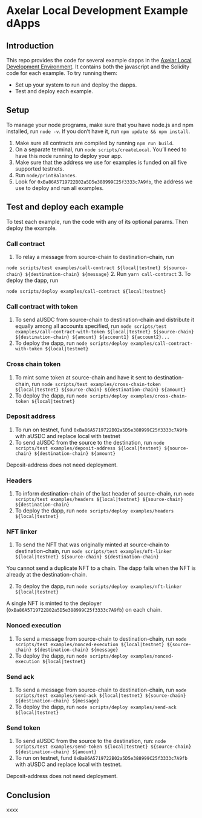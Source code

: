 # Axelar Local Development Example dApps

## Introduction

This repo provides the code for several example dapps in the [Axelar Local Development Environment](https://github.com/axelarnetwork/axelar-local-dev). It contains both the javascript and the Solidity code for each example. To try running them:

- Set up your system to run and deploy the dapps.
- Test and deploy each example.

## Setup

To manage your node programs, make sure that you have node.js and npm installed, run `node -v`. If you don’t have it, run
`npm update && npm install`.

1. Make sure all contracts are compiled by running `npm run build`.
2. On a separate terminal, run `node scripts/createLocal`. You’ll need to have this node running to deploy your app.
3. Make sure that the address we use for examples is funded on all five supported testnets. 
4. Run `node/printBalances`.
5. Look for `0xBa86A5719722B02a5D5e388999C25f3333c7A9fb`, the address we use to deploy and run all examples.

## Test and deploy each example

To test each example, run the code with any of its optional params. Then deploy the example.

### Call contract

1. To relay a message from source-chain to destination-chain, run

`node scripts/test examples/call-contract ${local|testnet} ${source-chain} ${destination-chain} ${message}`
2. Run `yarn call-contract`
3. To deploy the dapp, run

`node scripts/deploy examples/call-contract ${local|testnet}`

### Call contract with token

1. To send aUSDC from source-chain to destination-chain and distribute it equally among all accounts specified, run
`node scripts/test examples/call-contract-with-token ${local|testnet} ${source-chain} ${destination-chain} ${amount} ${account1} ${account2}...`
2. To deploy the dapp, run
`node scripts/deploy examples/call-contract-with-token ${local|testnet}`

### Cross chain token

1. To mint some token at source-chain and have it sent to destination-chain, run
`node scripts/test examples/cross-chain-token ${local|testnet} ${source-chain} ${destination-chain} ${amount}`
2. To deploy the dapp, run
`node scripts/deploy examples/cross-chain-token ${local|testnet}`

### Deposit address

1. To run on testnet, fund `0xBa86A5719722B02a5D5e388999C25f3333c7A9fb` with aUSDC and replace local with testnet
2. To send aUSDC from the source to the destination, run
`node scripts/test examples/deposit-address ${local|testnet} ${source-chain} ${destination-chain} ${amount}`

Deposit-address does not need deployment.

### Headers

1. To inform destination-chain of the last header of source-chain, run 
`node scripts/test examples/headers ${local|testnet} ${source-chain} ${destination-chain}`
2. To deploy the dapp, run
`node scripts/deploy examples/headers ${local|testnet}`

### NFT linker

1. To send the NFT that was originally minted at source-chain to destination-chain, run 
`node scripts/test examples/nft-linker ${local|testnet} ${source-chain} ${destination-chain}`

You cannot send a duplicate NFT to a chain. The dapp fails when the NFT is already at the destination-chain.

2. To deploy the dapp, run
`node scripts/deploy examples/nft-linker ${local|testnet}`

A single NFT is minted to the deployer (`0xBa86A5719722B02a5D5e388999C25f3333c7A9fb`) on each chain.

### Nonced execution

1. To send a message from source-chain to destination-chain, run 
`node scripts/test examples/nonced-execution ${local|testnet} ${source-chain} ${destination-chain} ${message}`
2. To deploy the dapp, run
`node scripts/deploy examples/nonced-execution ${local|testnet}`

### Send ack

1. To send a message from source-chain to destination-chain, run
`node scripts/test examples/send-ack ${local|testnet} ${source-chain} ${destination-chain} ${message}`
2. To deploy the dapp, run
`node scripts/deploy examples/send-ack ${local|testnet}`

### Send token

1. To send aUSDC from the source to the destination, run: 
`node scripts/test examples/send-token ${local|testnet} ${source-chain} ${destination-chain} ${amount}` 
2. To run on testnet, fund `0xBa86A5719722B02a5D5e388999C25f3333c7A9fb` with aUSDC and replace local with testnet. 

Deposit-address does not need deployment.

## Conclusion

xxxx


